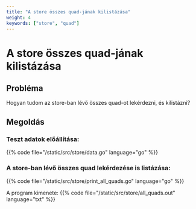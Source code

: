 ```yaml
---
title: "A store összes quad-jának kilistázása"
weight: 4
keywords: ["store", "quad"]
---
```


# A store összes quad-jának kilistázása

## Probléma

Hogyan tudom az store-ban lévő összes quad-ot lekérdezni, és kilistázni?

## Megoldás

### Teszt adatok előállítása:
{{% code file="/static/src/store/data.go" language="go" %}}

### A store-ban lévő összes quad lekérdezése is listázása:
{{% code file="/static/src/store/print_all_quads.go" language="go" %}}

A program kimenete:
{{% code file="/static/src/store/all_quads.out" language="txt" %}}


